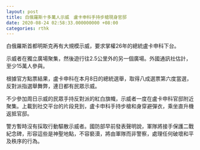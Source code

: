 ```yaml
---
layout: post
title: 白俄羅斯十多萬人示威　盧卡申科手持步槍現身官邸
date: 2020-08-24 02:58:33.000000000 +08:00
categories: rthk
---
```


白俄羅斯首都明斯克再有大規模示威，要求掌權26年的總統盧卡申科下台。

示威者在獨立廣場聚集，然後遊行往2.5公里外的另一個廣場。外國通訊社估計，至少15萬人參與。

根據官方點票結果，盧卡申科在本月8日的總統選舉，取得八成選票第六度當選，反對派指選舉舞弊，連日都有民眾示威。

不少參加周日示威的民眾手持反對派的紅白旗幟，示威者一度在盧卡申科官邸附近聚集。上載到社交平台的片段見到，盧卡申科手持步槍和身穿避彈衣，乘坐直升機返抵官邸。

警方暫時沒有採取行動驅散示威者。國防部早前發表聲明說，軍隊將接手保護二戰紀念碑，形容這些是神聖地點，不容褻瀆，將由軍隊而非警察，處理任何破壞和平及秩序的行為。
